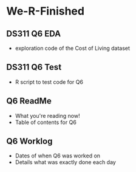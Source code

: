 # We-R-Finished
## DS311 Q6 EDA
- exploration code of the Cost of Living dataset
## DS311 Q6 Test
- R script to test code for Q6
## Q6 ReadMe
- What you're reading now!
- Table of contents for Q6
## Q6 Worklog
- Dates of when Q6 was worked on
- Details what was exactly done each day
